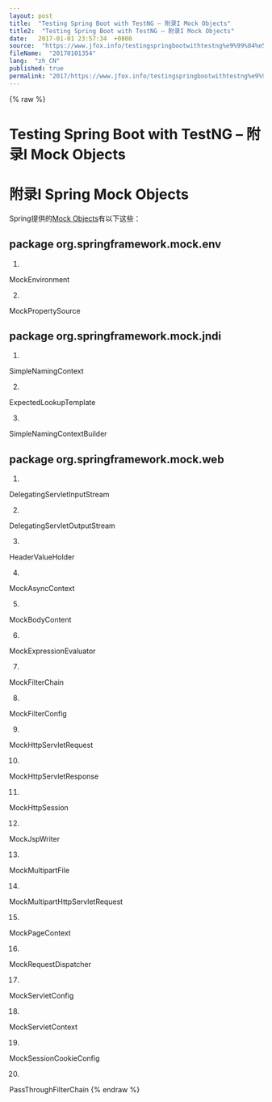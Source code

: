```yaml
---
layout: post
title:  "Testing Spring Boot with TestNG – 附录I Mock Objects"
title2:  "Testing Spring Boot with TestNG – 附录I Mock Objects"
date:   2017-01-01 23:57:34  +0800
source:  "https://www.jfox.info/testingspringbootwithtestng%e9%99%84%e5%bd%95imockobjects.html"
fileName:  "20170101354"
lang:  "zh_CN"
published: true
permalink: "2017/https://www.jfox.info/testingspringbootwithtestng%e9%99%84%e5%bd%95imockobjects.html"
---
```

{% raw %}
# Testing Spring Boot with TestNG – 附录I Mock Objects 


# 附录I Spring Mock Objects

Spring提供的[Mock Objects](https://www.jfox.info/go.php?url=https://docs.spring.io/spring/docs/4.3.9.RELEASE/spring-framework-reference/html/unit-testing.html#mock-objects)有以下这些：

## package org.springframework.mock.env

1. 
MockEnvironment

2. 
MockPropertySource

## package org.springframework.mock.jndi

1. 
SimpleNamingContext

2. 
ExpectedLookupTemplate

3. 
SimpleNamingContextBuilder

## package org.springframework.mock.web

1. 
DelegatingServletInputStream

2. 
DelegatingServletOutputStream

3. 
HeaderValueHolder

4. 
MockAsyncContext

5. 
MockBodyContent

6. 
MockExpressionEvaluator

7. 
MockFilterChain

8. 
MockFilterConfig

9. 
MockHttpServletRequest

10. 
MockHttpServletResponse

11. 
MockHttpSession

12. 
MockJspWriter

13. 
MockMultipartFile

14. 
MockMultipartHttpServletRequest

15. 
MockPageContext

16. 
MockRequestDispatcher

17. 
MockServletConfig

18. 
MockServletContext

19. 
MockSessionCookieConfig

20. 
PassThroughFilterChain
{% endraw %}
